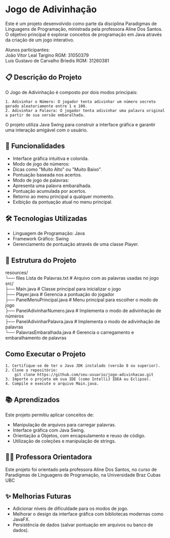 
# Jogo de Adivinhação

Este é um projeto desenvolvido como parte da disciplina Paradigmas de Linguagens de Programação, ministrada pela professora Aline Dos Santos. O objetivo principal é explorar conceitos de programação em Java através da criação de um jogo interativo.  

Alunos participantes:  
João Vitor Leal Targino RGM: 31050379  
Luis Gustavo de Carvalho Briedis RGM: 31260381


## 📋 Descrição do Projeto


O Jogo de Adivinhação é composto por dois modos principais:

    1. Adivinhar o Número: O jogador tenta adivinhar um número secreto gerado aleatoriamente entre 1 e 100.
    2. Adivinhar a Palavra: O jogador tenta adivinhar uma palavra original a partir de sua versão embaralhada.
O projeto utiliza Java Swing para construir a interface gráfica e garantir uma interação amigável com o usuário.





## 🚀 Funcionalidades

- Interface gráfica intuitiva e colorida.
- Modo de jogo de números:
- Dicas como "Muito Alto" ou "Muito Baixo".
- Pontuação baseada nos acertos.
- Modo de jogo de palavras:
- Apresenta uma palavra embaralhada.
- Pontuação acumulada por acertos.
- Retorno ao menu principal a qualquer momento.
- Exibição da pontuação atual no menu principal.


## 🛠️ Tecnologias Utilizadas

 - Linguagem de Programação: Java
 - Framework Gráfico: Swing
 - Gerenciamento de pontuação através de uma classe Player.


## 📂 Estrutura do Projeto

resources/  
└── files Lista de Palavras.txt # Arquivo com as palavras usadas no jogo  
src/  
├── Main.java                   # Classe principal para inicializar o jogo  
├── Player.java                 # Gerencia a pontuação do jogador  
├── PanelMenuPrincipal.java     # Menu principal para escolher o modo de jogo  
├── PanelAdivinharNumero.java   # Implementa o modo de adivinhação de números  
├── PanelAdivinharPalavra.java  # Implementa o modo de adivinhação de palavras  
└── PalavrasEmbaralhada.java    # Gerencia o carregamento e embaralhamento de palavras
 

## Como Executar o Projeto

    1. Certifique-se de ter o Java JDK instalado (versão 8 ou superior).
    2. Clone o repositório:
        git clone https://github.com/seu-usuario/jogo-adivinhacao.git
    3. Importe o projeto em sua IDE (como IntelliJ IDEA ou Eclipse).
    4. Compile e execute o arquivo Main.java.
    
## 📚 Aprendizados

Este projeto permitiu aplicar conceitos de:

- Manipulação de arquivos para carregar palavras.
- Interface gráfica com Java Swing.
- Orientação a Objetos, com encapsulamento e reuso de código.
- Utilização de coleções e manipulação de strings.

## 👩‍🏫 Professora Orientadora

Este projeto foi orientado pela professora Aline Dos Santos, no curso de Paradigmas de Linguagens de Programação, na Universidade Braz Cubas UBC
## ✨ Melhorias Futuras

- Adicionar níveis de dificuldade para os modos de jogo.
- Melhorar o design da interface gráfica com bibliotecas modernas como JavaFX.
- Persistência de dados (salvar pontuação em arquivos ou banco de dados).

